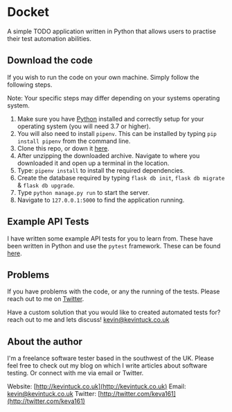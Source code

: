 # Docket

A simple TODO application written in Python that allows users to practise their test automation abilities.

## Download the code

If you wish to run the code on your own machine. Simply follow the following steps.

Note: Your specific steps may differ depending on your systems operating system.

1. Make sure you have [Python](http://python.org) installed and correctly setup for your operating system (you will need 3.7 or higher).
2. You will also need to install `pipenv`. This can be installed by typing `pip install pipenv` from the command line.
3. Clone this repo, or down it [here](https://github.com/keva161/Docket/archive/master.zip).
4. After unzipping the downloaded archive. Navigate to where you downloaded it and open up a terminal in the location.
5. Type: `pipenv install` to install the required dependencies.
6. Create the database required by typing `flask db init`, `flask db migrate` & `flask db upgrade`.
7. Type `python manage.py run` to start the server.
8. Navigate to `127.0.0.1:5000` to find the application running.

## Example API Tests

I have written some example API tests for you to learn from. These have been written in Python and use the `pytest` framework.
These can be found [here](https://github.com/keva161/DocketTests).

## Problems

If you have problems with the code, or any the running of the tests. Please reach out to me on [Twitter](http://twitter.com/keva161).

Have a custom solution that you would like to created automated tests for? reach out to me and lets discuss! [kevin@kevintuck.co.uk](mailto:kevin@kevintuck.co.uk)

## About the author

I'm a freelance software tester based in the southwest of the UK. Please feel free to check out my blog on which I write articles about software testing. Or connect with me via email or Twitter.

Website: [http://kevintuck.co.uk](http://kevintuck.co.uk)
Email: [kevin@kevintuck.co.uk](mailto:kevin@kevintuck.co.uk)
Twitter: [http://twitter.com/keva161](http://twitter.com/keva161)


